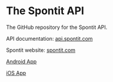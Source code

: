 # The Spontit API

The GitHub repository for the Spontit API.

API documentation: <a href="https://api.spontit.com" target="_blank">api.spontit.com</a>

Spontit website: <a href="https://spontit.com" target="_blank">spontit.com</a>

<a href="https://play.google.com/store/apps/details?id=xyz.appmaker.nqratw" target="_blank">Android App</a>

<a href="https://apps.apple.com/us/app/spontit/id1448318683" target="_blank">iOS App</a>
